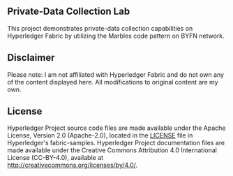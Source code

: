 ## Private-Data Collection Lab
This project demonstrates private-data collection capabilities on Hyperledger Fabric by utilizing the Marbles code pattern on BYFN network.

## Disclaimer
Please note: I am not affiliated with Hyperledger Fabric and do not own any of the content displayed here. All modifications to original content are my own. 

## License
Hyperledger Project source code files are made available under the Apache License, Version 2.0 (Apache-2.0), located in the [LICENSE](https://github.com/hyperledger/fabric-samples/blob/release-1.4/LICENSE) file in Hyperledger's fabric-samples. Hyperledger Project documentation files are made available under the Creative Commons Attribution 4.0 International License (CC-BY-4.0), available at http://creativecommons.org/licenses/by/4.0/.
